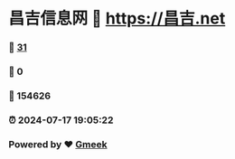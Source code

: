 # 昌吉信息网 :link: https://昌吉.net 
### :page_facing_up: [31](https://昌吉.net/tag.html) 
### :speech_balloon: 0 
### :hibiscus: 154626 
### :alarm_clock: 2024-07-17 19:05:22 
### Powered by :heart: [Gmeek](https://github.com/Meekdai/Gmeek)
